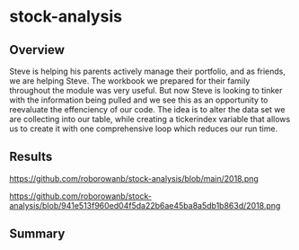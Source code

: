 # stock-analysis
## Overview
  Steve is helping his parents actively manage their portfolio, and as friends, we are helping Steve. The workbook we prepared for their family throughout the module was very useful. But now Steve is looking to tinker with the information being pulled and we see this as an opportunity to reevaluate the effenciency of our code. The idea is to alter the data set we are collecting into our table, while creating a tickerindex variable that allows us to create it with one comprehensive loop which reduces our run time.
  
## Results
  
  https://github.com/roborowanb/stock-analysis/blob/main/2018.png 
  
  
  https://github.com/roborowanb/stock-analysis/blob/941e513f960ed04f5da22b6ae45ba8a5db1b863d/2018.png
  
## Summary
